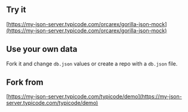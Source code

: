 ## Try it

[https://my-json-server.typicode.com/orcarex/gorilla-json-mock](https://my-json-server.typicode.com/orcarex/gorilla-json-mock)

## Use your own data

Fork it and change `db.json` values or create a repo with a `db.json` file.

## Fork from

[https://my-json-server.typicode.com/typicode/demo](https://my-json-server.typicode.com/typicode/demo)
